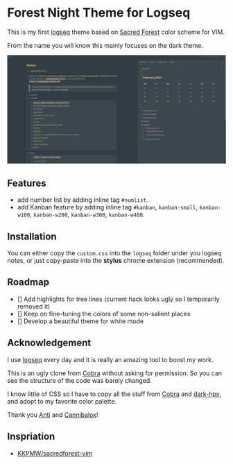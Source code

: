 # Forest Night Theme for Logseq

This is my first [logseq](logseq.com) theme based on [Sacred Forest](https://github.com/karoliskoncevicius/sacredforest-vim) color scheme for VIM.

From the name you will know this mainly focuses on the dark theme.

![screenshot](screenshot.png)


## Features

 - add number list by adding inline tag `#numlist`.
 - add Kanban feature by adding inline tag `#kanban`, `kanban-small`, `kanban-w100`, `kanban-w200`, `kanban-w300`, `kanban-w400`.

## Installation

You can either copy the `custom.css` into the `logseq` folder under you logseq notes, or just copy-paste into the **stylus** chrome extension (recommended).

## Roadmap

 - [] Add highlights for tree lines (current hack looks ugly so I temporarily removed it)
 - [] Keep on fine-tuning the colors of some non-salient places
 - [] Develop a beautiful theme for white mode

## Acknowledgement

I use [logseq](logseq.com) every day and it is really an amazing tool to boost my work. 

This is an ugly clone from [Cobra](https://github.com/santiyounger/Cobra) without asking for permission. So you can see the structure of the code was barely changed. 

I know little of CSS so I have to copy all the stuff from [Cobra](https://github.com/santiyounger/Cobra) and [dark-hpx](https://github.com/cannibalox/logseq-dark-hpx), and adopt to my favorite color palette. 

Thank you [Anti](https://github.com/santiyounger) and [Cannibalox](https://github.com/cannibalox)!

## Inspriation

- [KKPMW/sacredforest-vim](https://github.com/karoliskoncevicius/sacredforest-vim)

